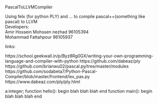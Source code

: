 <p>PascalToLLVMCompiler</p>
Using felx (for python PLY) and ... to compile pascal++(something like pascal) to LLVM
<br>
<b10>Developers:</b10>
<div>Amir Hossein Mohssen nezhad 96105394</div>
Mohammad Fattahpour 96105937
<p>links:</p>
https://school.geekwall.in/p/Byz8Rg0GX/writing-your-own-programming-language-and-compiler-with-python 
https://github.com/dabeaz/ply
https://github.com/brianwu02/pascal.py/tree/master/modules
https://github.com/sodabeta7/Python-Pascal-Compiler/blob/master/frontend/lex_pas.py
https://www.dabeaz.com/ply/ply.html


a:integer;
function hello():
	begin
	blah blah blah
	end
function main():
	begin
	blah blah blah
	end
